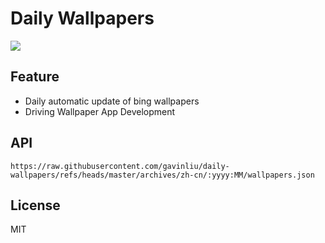 # Daily Wallpapers
  
![](https://www.bing.com/th?id=OHR.HinterseeWaterfall_ZH-CN0432994081_UHD.jpg)

## Feature

- Daily automatic update of bing wallpapers
- Driving Wallpaper App Development

## API

```
https://raw.githubusercontent.com/gavinliu/daily-wallpapers/refs/heads/master/archives/zh-cn/:yyyy:MM/wallpapers.json
```

## License

MIT
  